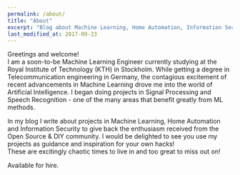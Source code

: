 ```yaml
---
permalink: /about/
title: "About"
excerpt: "Blog about Machine Learning, Home Automation, Information Security"
last_modified_at: 2017-09-23
---
```


Greetings and welcome!<br>
I am a soon-to-be Machine Learning Engineer currently studying at the Royal Institute of Technology (KTH) in Stockholm. While getting a degree in Telecommunication engineering in Germany, the contagious excitement of recent advancements in Machine Learning drove me into the world of Artificial Intelligence. I began doing projects in Signal Processing and Speech Recognition - one of the many areas that benefit greatly from ML methods.

In my blog I write about projects in Machine Learning, Home Automation and Information Security to give back the enthusiasm received from the Open Source & DIY community. I would be delighted to see you use my projects as guidance and inspiration for your own hacks!<br>
These are excitingly chaotic times to live in and too great to miss out on!

Available for hire.

<!-- <p>Greetings and welcome! Here is where I will write about exciting work in Machine Learning, Telecommunication, Home Automation, Information Security. I will also write about my projects which you might use as guidance for your own hacks!</p> 
<p>Currently I'm delving into the fields of Machine Learning as a Masters student after getting a degree in Telecommunication engineering. These are excitingly chaotic times to live in and too great to miss out on!</p> -->

